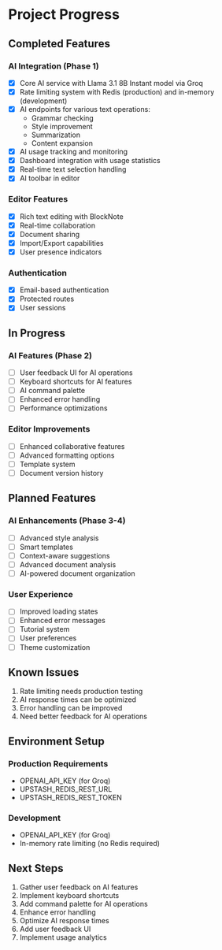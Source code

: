 # Project Progress

## Completed Features

### AI Integration (Phase 1)

- [x] Core AI service with Llama 3.1 8B Instant model via Groq
- [x] Rate limiting system with Redis (production) and in-memory (development)
- [x] AI endpoints for various text operations:
  - Grammar checking
  - Style improvement
  - Summarization
  - Content expansion
- [x] AI usage tracking and monitoring
- [x] Dashboard integration with usage statistics
- [x] Real-time text selection handling
- [x] AI toolbar in editor

### Editor Features

- [x] Rich text editing with BlockNote
- [x] Real-time collaboration
- [x] Document sharing
- [x] Import/Export capabilities
- [x] User presence indicators

### Authentication

- [x] Email-based authentication
- [x] Protected routes
- [x] User sessions

## In Progress

### AI Features (Phase 2)

- [ ] User feedback UI for AI operations
- [ ] Keyboard shortcuts for AI features
- [ ] AI command palette
- [ ] Enhanced error handling
- [ ] Performance optimizations

### Editor Improvements

- [ ] Enhanced collaborative features
- [ ] Advanced formatting options
- [ ] Template system
- [ ] Document version history

## Planned Features

### AI Enhancements (Phase 3-4)

- [ ] Advanced style analysis
- [ ] Smart templates
- [ ] Context-aware suggestions
- [ ] Advanced document analysis
- [ ] AI-powered document organization

### User Experience

- [ ] Improved loading states
- [ ] Enhanced error messages
- [ ] Tutorial system
- [ ] User preferences
- [ ] Theme customization

## Known Issues

1. Rate limiting needs production testing
2. AI response times can be optimized
3. Error handling can be improved
4. Need better feedback for AI operations

## Environment Setup

### Production Requirements

- OPENAI_API_KEY (for Groq)
- UPSTASH_REDIS_REST_URL
- UPSTASH_REDIS_REST_TOKEN

### Development

- OPENAI_API_KEY (for Groq)
- In-memory rate limiting (no Redis required)

## Next Steps

1. Gather user feedback on AI features
2. Implement keyboard shortcuts
3. Add command palette for AI operations
4. Enhance error handling
5. Optimize AI response times
6. Add user feedback UI
7. Implement usage analytics
